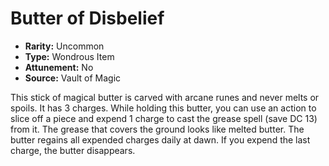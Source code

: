 # Butter of Disbelief

- **Rarity:** Uncommon
- **Type:** Wondrous Item
- **Attunement:** No
- **Source:** Vault of Magic

This stick of magical butter is carved with arcane runes and never melts or spoils. It has 3 charges. While holding this butter, you can use an action to slice off a piece and expend 1 charge to cast the grease spell (save DC 13) from it. The grease that covers the ground looks like melted butter. The butter regains all expended charges daily at dawn. If you expend the last charge, the butter disappears.
